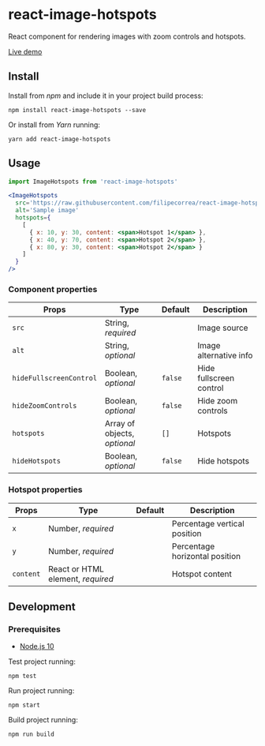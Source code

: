 # react-image-hotspots

React component for rendering images with zoom controls and hotspots.

[Live demo](https://filipecorrea.github.io/react-image-hotspots/)

## Install

Install from _npm_ and include it in your project build process:

```
npm install react-image-hotspots --save
```

Or install from _Yarn_ running:

```
yarn add react-image-hotspots
```

## Usage

```jsx
import ImageHotspots from 'react-image-hotspots'

<ImageHotspots
  src='https://raw.githubusercontent.com/filipecorrea/react-image-hotspots/master/src/landscape.jpg'
  alt='Sample image'
  hotspots={
    [
      { x: 10, y: 30, content: <span>Hotspot 1</span> },
      { x: 40, y: 70, content: <span>Hotspot 2</span> },
      { x: 80, y: 30, content: <span>Hotspot 2</span> }
    ]
  }
/>
```

### Component properties

| Props                   | Type                         | Default | Description             |
|-------------------------|------------------------------|---------|-------------------------|
| `src`                   | String, _required_           |         | Image source            |
| `alt`                   | String, _optional_           |         | Image alternative info  |
| `hideFullscreenControl` | Boolean, _optional_          | `false` | Hide fullscreen control |
| `hideZoomControls`      | Boolean, _optional_          | `false` | Hide zoom controls      |
| `hotspots`              | Array of objects, _optional_ | `[]`    | Hotspots                |
| `hideHotspots`          | Boolean, _optional_          | `false` | Hide hotspots           |

### Hotspot properties

| Props     | Type                              | Default | Description                    |
|-----------|-----------------------------------|---------|--------------------------------|
| `x`       | Number, _required_                |         | Percentage vertical position   |
| `y`       | Number, _required_                |         | Percentage horizontal position |
| `content` | React or HTML element, _required_ |         | Hotspot content                |

## Development

### Prerequisites

- [Node.js 10](https://nodejs.org/dist/latest-v10.x/)

Test project running:

```
npm test
```

Run project running:

```
npm start
```

Build project running:

```
npm run build
```
